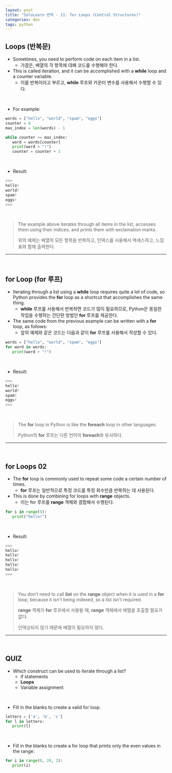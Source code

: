 ```yaml
---
layout: post
title: "SoloLearn 번역 - 11. for Loops (Control Structures)"
categories: dev
tags: python
---
```


## Loops (반복문)

- Sometimes, you need to perform code on each item in a list.
  - 가끔은, 배열의 각 항목에 대해 코드를 수행해야 한다.
- This is called iteration, and it can be accomplished with a **while** loop and a counter variable.
  - 이를 반복이라고 부르고, **while** 루프와 카운터 변수를 사용해서 수행할 수 있다.

<br>

- For example:

```python
words = ["hello", "world", "spam", "eggs"]
counter = 0
max_index = len(words) - 1

while counter <= max_index:
   word = words[counter]
   print(word + "!")
   counter = counter + 1
```

<br>

- Result:

```python
>>>
hello!
world!
spam!
eggs!
>>>
```

<br>

> The example above iterates through all items in the list, accesses them using their indices, and prints them with exclamation marks.
>
> 위의 예제는 배열의 모든 항목을 반복하고, 인덱스를 사용해서 엑세스하고, 느낌표와 함께 출력한다.

------

<br>

## for Loop (for 루프)

- Iterating through a list using a **while** loop requires quite a lot of code, so Python provides the **for** loop as a shortcut that accomplishes the same thing.
  - **while** 루프를 사용해서 반복하면 코드가 많이 필요하므로, Python은 동일한 작업을 수행하는 간단한 방법인 **for** 루프를 제공한다.
- The same code from the previous example can be written with a **for** loop, as follows:
  - 앞의 예제와 같은 코드는 다음과 같이 **for** 루프를 사용해서 작성할 수 있다.

```python
words = ["hello", "world", "spam", "eggs"]
for word in words:
   print(word + "!")
```

<br>

- Result:

```python
>>>
hello!
world!
spam!
eggs!
>>>
```

<br>

> The **for** loop in Python is like the **foreach** loop in other languages.
>
> Python의 **for** 루프는 다른 언어의 **foreach**와 유사하다.

------

<br>

## for Loops 02

- The **for** loop is commonly used to repeat some code a certain number of times.
  - **for** 루프는 일반적으로 특정 코드를 특정 회수만큼 반복하는 데 사용된다.
- This is done by combining for loops with **range** objects.
  - 이는 for 루프를 **range** 객체와 결합해서 수행된다.

```python
for i in range(5):
   print("hello!")
```

<br>

- Result:

```python
>>>
hello!
hello!
hello!
hello!
hello!
>>>
```

<br>

> You don't need to call **list** on the **range** object when it is used in a **for** loop, because it isn't being indexed, so a list isn't required.
>
> **range** 객체가 **for** 루프에서 사용될 때, **range** 객체에서 배열을 호출할 필요가 없다.
>
> 인덱싱되지 않기 때문에 배열이 필요하지 않다.

------

<br>

## QUIZ

- Which construct can be used to iterate through a list?
  - if statements
  - **Loops**
  - Variable assignment

<br>

- Fill in the blanks to create a valid for loop.

```python
letters = ['a', 'b', 'c']
for l in letters:
   print(l)
```

<br>

- Fill in the blanks to create a for loop that prints only the even values in the range:

```python
for i in range(0, 20, 2):
   print(i)
```

<br>
